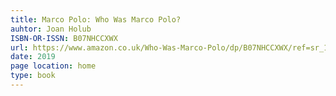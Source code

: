 ```yaml
---
title: Marco Polo: Who Was Marco Polo? 
auhtor: Joan Holub
ISBN-OR-ISSN: B07NHCCXWX
url: https://www.amazon.co.uk/Who-Was-Marco-Polo/dp/B07NHCCXWX/ref=sr_1_39?keywords=marco+polo+book&pd_rd_r=f3fcaa98-a78e-438c-9a4f-10df6155112f&pd_rd_w=vmOig&pd_rd_wg=I4s1O&pf_rd_p=7c89f663-1851-4f5c-ad06-b2fd7b71af3e&pf_rd_r=6MX6J4AY87GD1HK4A0Q8&qid=1641904867&sr=8-39
date: 2019
page location: home
type: book
---   
```

